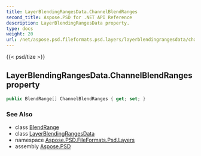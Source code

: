```yaml
---
title: LayerBlendingRangesData.ChannelBlendRanges
second_title: Aspose.PSD for .NET API Reference
description: LayerBlendingRangesData property. 
type: docs
weight: 20
url: /net/aspose.psd.fileformats.psd.layers/layerblendingrangesdata/channelblendranges/
---
```

{{< psd/tize >}}
## LayerBlendingRangesData.ChannelBlendRanges property

```csharp
public BlendRange[] ChannelBlendRanges { get; set; }
```

### See Also

* class [BlendRange](../../blendrange/)
* class [LayerBlendingRangesData](../)
* namespace [Aspose.PSD.FileFormats.Psd.Layers](../../layerblendingrangesdata/)
* assembly [Aspose.PSD](../../../)


